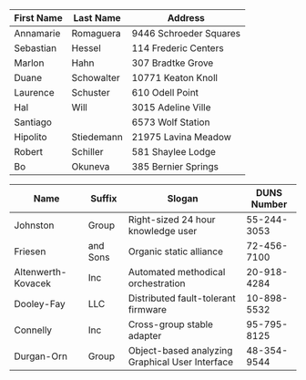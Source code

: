 First Name|Last Name|Address
----------|-----------|-----------------------
Annamarie |Romaguera  |9446 Schroeder Squares 
Sebastian |Hessel     |114 Frederic Centers   
Marlon    |Hahn       |307 Bradtke Grove      
Duane     |Schowalter |10771 Keaton Knoll     
Laurence  |Schuster   |610 Odell Point        
Hal       |Will       |3015 Adeline Ville     
Santiago  |           |6573 Wolf Station      
Hipolito  |Stiedemann |21975 Lavina Meadow    
Robert    |Schiller   |581 Shaylee Lodge      
Bo        |Okuneva    |385 Bernier Springs    

Name|Suffix|Slogan|DUNS Number
-------------------|---------|------------------------------------------------|------------
Johnston           |Group    |Right-sized 24 hour knowledge user              |55-244-3053 
Friesen            |and Sons |Organic static alliance                         |72-456-7100 
Altenwerth-Kovacek |Inc      |Automated methodical orchestration              |20-918-4284 
Dooley-Fay         |LLC      |Distributed fault-tolerant firmware             |10-898-5532 
Connelly           |Inc      |Cross-group stable adapter                      |95-795-8125 
Durgan-Orn         |Group    |Object-based analyzing Graphical User Interface |48-354-9544 
